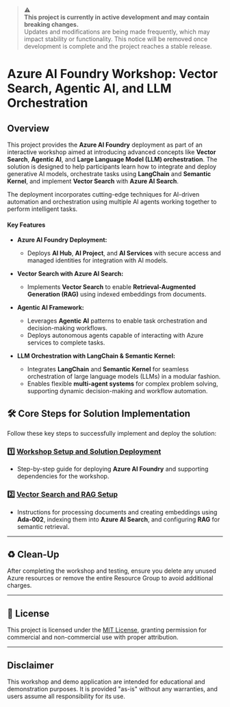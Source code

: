 > ⚠️  
> **This project is currently in active development and may contain breaking changes.**  
> Updates and modifications are being made frequently, which may impact stability or functionality. This notice will be removed once development is complete and the project reaches a stable release. 

# Azure AI Foundry Workshop: Vector Search, Agentic AI, and LLM Orchestration

## Overview  

This project provides the **Azure AI Foundry** deployment as part of an interactive workshop aimed at introducing advanced concepts like **Vector Search**, **Agentic AI**, and **Large Language Model (LLM) orchestration**. The solution is designed to help participants learn how to integrate and deploy generative AI models, orchestrate tasks using **LangChain** and **Semantic Kernel**, and implement **Vector Search** with **Azure AI Search**.

The deployment incorporates cutting-edge techniques for AI-driven automation and orchestration using multiple AI agents working together to perform intelligent tasks.

#### Key Features  

- **Azure AI Foundry Deployment:**  
  - Deploys **AI Hub**, **AI Project**, and **AI Services** with secure access and managed identities for integration with AI models.  

- **Vector Search with Azure AI Search:**  
  - Implements **Vector Search** to enable **Retrieval-Augmented Generation (RAG)** using indexed embeddings from documents.  

- **Agentic AI Framework:**  
  - Leverages **Agentic AI** patterns to enable task orchestration and decision-making workflows.  
  - Deploys autonomous agents capable of interacting with Azure services to complete tasks.

- **LLM Orchestration with LangChain & Semantic Kernel:**  
  - Integrates **LangChain** and **Semantic Kernel** for seamless orchestration of large language models (LLMs) in a modular fashion.  
  - Enables flexible **multi-agent systems** for complex problem solving, supporting dynamic decision-making and workflow automation.


## 🛠️ **Core Steps for Solution Implementation**

Follow these key steps to successfully implement and deploy the solution:

### 1️⃣ [**Workshop Setup and Solution Deployment**](docs/deployment.md)  
- Step-by-step guide for deploying **Azure AI Foundry** and supporting dependencies for the workshop.  

### 2️⃣ [**Vector Search and RAG Setup**](docs/vector-search.md)  
- Instructions for processing documents and creating embeddings using **Ada-002**, indexing them into **Azure AI Search**, and configuring **RAG** for semantic retrieval.

---

## ♻️ **Clean-Up**

After completing the workshop and testing, ensure you delete any unused Azure resources or remove the entire Resource Group to avoid additional charges.

---

## 📜 License  
This project is licensed under the [MIT License](LICENSE.md), granting permission for commercial and non-commercial use with proper attribution.

---

## Disclaimer  
This workshop and demo application are intended for educational and demonstration purposes. It is provided "as-is" without any warranties, and users assume all responsibility for its use.
